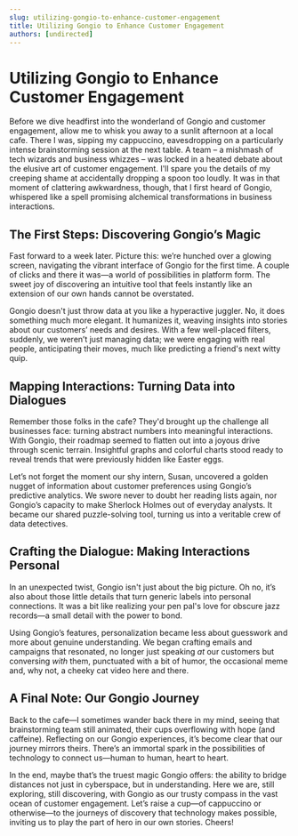 ```yaml
---
slug: utilizing-gongio-to-enhance-customer-engagement
title: Utilizing Gongio to Enhance Customer Engagement
authors: [undirected]
---
```


# Utilizing Gongio to Enhance Customer Engagement

Before we dive headfirst into the wonderland of Gongio and customer engagement, allow me to whisk you away to a sunlit afternoon at a local cafe. There I was, sipping my cappuccino, eavesdropping on a particularly intense brainstorming session at the next table. A team – a mishmash of tech wizards and business whizzes – was locked in a heated debate about the elusive art of customer engagement. I'll spare you the details of my creeping shame at accidentally dropping a spoon too loudly. It was in that moment of clattering awkwardness, though, that I first heard of Gongio, whispered like a spell promising alchemical transformations in business interactions.

## The First Steps: Discovering Gongio’s Magic

Fast forward to a week later. Picture this: we’re hunched over a glowing screen, navigating the vibrant interface of Gongio for the first time. A couple of clicks and there it was—a world of possibilities in platform form. The sweet joy of discovering an intuitive tool that feels instantly like an extension of our own hands cannot be overstated.

Gongio doesn't just throw data at you like a hyperactive juggler. No, it does something much more elegant. It humanizes it, weaving insights into stories about our customers’ needs and desires. With a few well-placed filters, suddenly, we weren’t just managing data; we were engaging with real people, anticipating their moves, much like predicting a friend's next witty quip.

## Mapping Interactions: Turning Data into Dialogues

Remember those folks in the cafe? They'd brought up the challenge all businesses face: turning abstract numbers into meaningful interactions. With Gongio, their roadmap seemed to flatten out into a joyous drive through scenic terrain. Insightful graphs and colorful charts stood ready to reveal trends that were previously hidden like Easter eggs.

Let’s not forget the moment our shy intern, Susan, uncovered a golden nugget of information about customer preferences using Gongio’s predictive analytics. We swore never to doubt her reading lists again, nor Gongio’s capacity to make Sherlock Holmes out of everyday analysts. It became our shared puzzle-solving tool, turning us into a veritable crew of data detectives. 

## Crafting the Dialogue: Making Interactions Personal

In an unexpected twist, Gongio isn't just about the big picture. Oh no, it’s also about those little details that turn generic labels into personal connections. It was a bit like realizing your pen pal's love for obscure jazz records—a small detail with the power to bond.

Using Gongio’s features, personalization became less about guesswork and more about genuine understanding. We began crafting emails and campaigns that resonated, no longer just speaking *at* our customers but conversing *with* them, punctuated with a bit of humor, the occasional meme and, why not, a cheeky cat video here and there. 

## A Final Note: Our Gongio Journey

Back to the cafe—I sometimes wander back there in my mind, seeing that brainstorming team still animated, their cups overflowing with hope (and caffeine). Reflecting on our Gongio experiences, it’s become clear that our journey mirrors theirs. There’s an immortal spark in the possibilities of technology to connect us—human to human, heart to heart.

In the end, maybe that’s the truest magic Gongio offers: the ability to bridge distances not just in cyberspace, but in understanding. Here we are, still exploring, still discovering, with Gongio as our trusty compass in the vast ocean of customer engagement. Let’s raise a cup—of cappuccino or otherwise—to the journeys of discovery that technology makes possible, inviting us to play the part of hero in our own stories. Cheers!